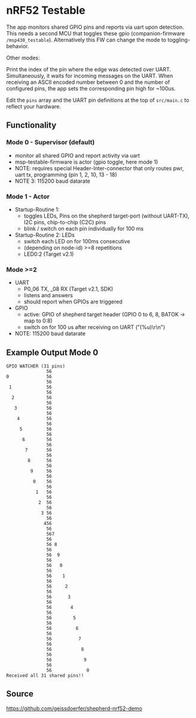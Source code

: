 # nRF52 Testable

The app monitors shared GPIO pins and reports via uart upon detection.
This needs a second MCU that toggles these gpio (companion-firmware `/msp430_testable`).
Alternatively this FW can change the mode to toggling-behavior.

Other modes:

Print the index of the pin where the edge was detected over UART.
Simultaneously, it waits for incoming messages on the UART.
When receiving an ASCII encoded number between 0 and the number of configured pins,
the app sets the corresponding pin high for ~100us.

Edit the `pins` array and the UART pin definitions at the top of `src/main.c` to reflect your hardware.

## Functionality

### Mode 0 - Supervisor (default)

- monitor all shared GPIO and report activity via uart
- msp-testable-firmware is actor (gpio toggle, here mode 1)
- NOTE: requires special Header-Inter-connector that only routes pwr, uart tx, programming (pin 1, 2, 10, 13 - 18)
- NOTE 3: 115200 baud datarate

### Mode 1 - Actor

- Startup-Routine 1:
  - toggles LEDs, Pins on the shepherd target-port (without UART-TX), I2C pins, chip-to-chip (C2C) pins
  - blink / switch on each pin individually for 100 ms
- Startup-Routine 2: LEDs
  - switch each LED on for 100ms consecutive
  - (depending on node-id) >=8 repetitions
  - LED0:2 (Target v2.1)

### Mode >=2

- UART
    - P0_06 TX, _08 RX (Target v2.1, SDK)
    - listens and answers
    - should report when GPIOs are triggered
- GPIO
    - active: GPIO of shepherd target header (GPIO 0 to 6, 8, BATOK -> map to 0:8)
    - switch on for 100 us after receiving on UART ("(%u)\r\n")
- NOTE: 115200 baud datarate

## Example Output Mode 0

```uart
GPIO WATCHER (31 pins)
               56
0              56
               56
 1             56
               56
  2            56
               56
   3           56
               56
    4          56
               56
     5         56
               56
      6        56
               56
       7       56
               56
        8      56
               56
         9     56
               56
          0    56
               56
           1   56
               56
            2  56
               56
             3 56
               56
              456
               56
               567
               56
               56 8
               56
               56  9
               56
               56   0
               56
               56    1
               56
               56     2
               56
               56      3
               56
               56       4
               56
               56        5
               56
               56         6
               56
               56          7
               56
               56           8
               56
               56            9
               56
               56             0
Received all 31 shared pins!!
```

## Source

https://github.com/geissdoerfer/shepherd-nrf52-demo
